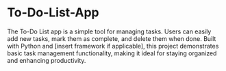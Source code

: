 # To-Do-List-App
 The To-Do List app is a simple tool for managing tasks. Users can easily add new tasks, mark them as complete, and delete them when done. Built with Python and [insert framework if applicable], this project demonstrates basic task management functionality, making it ideal for staying organized and enhancing productivity.
